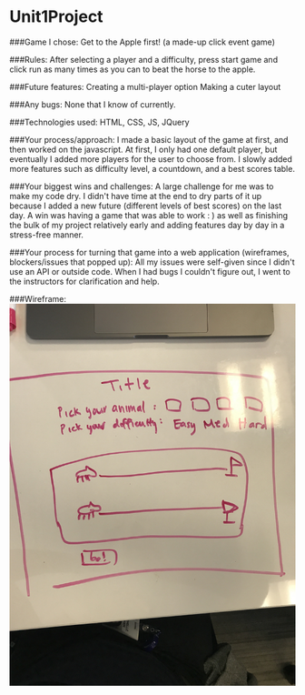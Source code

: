 # Unit1Project


###Game I chose:
Get to the Apple first! (a made-up click event game)

###Rules:
After selecting a player and a difficulty, press start game and click run as many times as you can to beat the horse to the apple.

###Future features:
Creating a multi-player option
Making a cuter layout

###Any bugs:
None that I know of currently.

###Technologies used:
HTML, CSS, JS, JQuery

###Your process/approach:
I made a basic layout of the game at first, and then worked on the javascript. At first, I only had one default player, but eventually I added more players for the user to choose from. I slowly added more features such as difficulty level, a countdown, and a best scores table.

###Your biggest wins and challenges:
A large challenge for me was to make my code dry. I didn't have time at the end to dry parts of it up because I added a new future (different levels of best scores) on the last day.
A win was having a game that was able to work : ) as well as finishing the bulk of my project relatively early and adding features day by day in a stress-free manner.

###Your process for turning that game into a web application (wireframes, blockers/issues that popped up):
All my issues were self-given since I didn't use an API or outside code. When I had bugs I couldn't figure out, I went to the instructors for clarification and help.

###Wireframe:
![Wireframe Image](images/Wireframe.jpeg)
